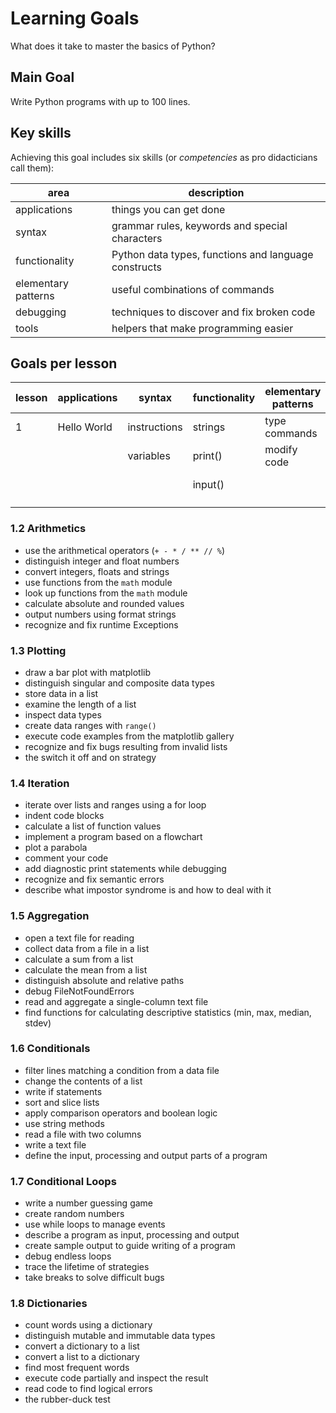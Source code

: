 
# Learning Goals

What does it take to master the basics of Python?

## Main Goal

Write Python programs with up to 100 lines.

## Key skills

Achieving this goal includes six skills (or *competencies* as pro didacticians call them):

| area | description |
|------|-------------|
| applications | things you can get done |
| syntax | grammar rules, keywords and special characters |
| functionality | Python data types, functions and language constructs |
| elementary patterns | useful combinations of commands |
| debugging | techniques to discover and fix broken code |
| tools | helpers that make programming easier |

## Goals per lesson

| lesson | applications | syntax | functionality | elementary patterns | debugging | tools |
|--------|--------------|--------|---------------|---------------------|-----------|-------|
| 1      | Hello World  | instructions | strings | type commands | fix SyntaxErrors | Anaconda |
|        |              | variables | print() | modify code   | code/debug cycle | Spyder   |
|        |              |           | input() |               |                  | keyboard shortcuts |
|        |              |           |         |               |                  |          |
|        |              |           |         |               |                  |          |


### 1.2 Arithmetics

* use the arithmetical operators (`+ - * / ** // %`)
* distinguish integer and float numbers
* convert integers, floats and strings
* use functions from the `math` module
* look up functions from the `math` module
* calculate absolute and rounded values
* output numbers using format strings
* recognize and fix runtime Exceptions

### 1.3 Plotting

* draw a bar plot with matplotlib
* distinguish singular and composite data types
* store data in a list
* examine the length of a list
* inspect data types
* create data ranges with `range()`
* execute code examples from the matplotlib gallery
* recognize and fix bugs resulting from invalid lists
* the switch it off and on strategy

### 1.4 Iteration

* iterate over lists and ranges using a for loop
* indent code blocks
* calculate a list of function values
* implement a program based on a flowchart
* plot a parabola
* comment your code
* add diagnostic print statements while debugging
* recognize and fix semantic errors
* describe what impostor syndrome is and how to deal with it

### 1.5 Aggregation

* open a text file for reading
* collect data from a file in a list
* calculate a sum from a list
* calculate the mean from a list
* distinguish absolute and relative paths
* debug FileNotFoundErrors
* read and aggregate a single-column text file
* find functions for calculating descriptive statistics (min, max, median, stdev)

### 1.6 Conditionals

* filter lines matching a condition from a data file
* change the contents of a list
* write if statements
* sort and slice lists
* apply comparison operators and boolean logic
* use string methods
* read a file with two columns
* write a text file
* define the input, processing and output parts of a program

### 1.7 Conditional Loops

* write a number guessing game
* create random numbers
* use while loops to manage events
* describe a program as input, processing and output		
* create sample output to guide writing of a program
* debug endless loops
* trace the lifetime of strategies
* take breaks to solve difficult bugs

### 1.8 Dictionaries

* count words	using a dictionary
* distinguish mutable and immutable data types
* convert a dictionary to a list
* convert a list to a dictionary
* find most frequent words
* execute code partially and inspect the result
* read code to find logical errors
* the rubber-duck test
